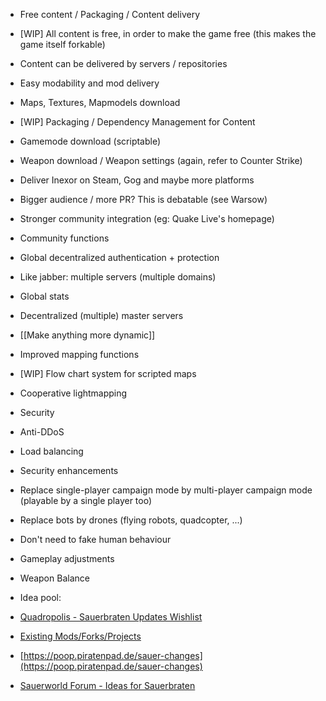 * Free content / Packaging / Content delivery
 * [WIP] All content is free, in order to make the game free (this makes the game itself forkable)
 * Content can be delivered by servers / repositories
* Easy modability and mod delivery
 * Maps, Textures, Mapmodels download
 * [WIP] Packaging / Dependency Management for Content
 * Gamemode download (scriptable)
 * Weapon download / Weapon settings (again, refer to Counter Strike)
* Deliver Inexor on Steam, Gog and maybe more platforms
 * Bigger audience / more PR? This is debatable (see Warsow)
 * Stronger community integration (eg: Quake Live's homepage)
* Community functions
 * Global decentralized authentication + protection
  * Like jabber: multiple servers (multiple domains)
 * Global stats
 * Decentralized (multiple) master servers
* [[Make anything more dynamic]]
* Improved mapping functions
 * [WIP] Flow chart system for scripted maps
 * Cooperative lightmapping
* Security
 * Anti-DDoS
 * Load balancing
 * Security enhancements
* Replace single-player campaign mode by multi-player campaign mode (playable by a single player too)
* Replace bots by drones (flying robots, quadcopter, ...)
 * Don't need to fake human behaviour
* Gameplay adjustments
 * Weapon Balance


* Idea pool:
 * [Quadropolis - Sauerbraten Updates Wishlist](http://quadropolis.us/node/3086)
 * [Existing Mods/Forks/Projects](https://github.com/inexor-game/code/wiki/Other-Projects)
 * [https://poop.piratenpad.de/sauer-changes](https://poop.piratenpad.de/sauer-changes)
 * [Sauerworld Forum - Ideas for Sauerbraten](http://sauerworld.org/forum/index.php?board=4.0)
